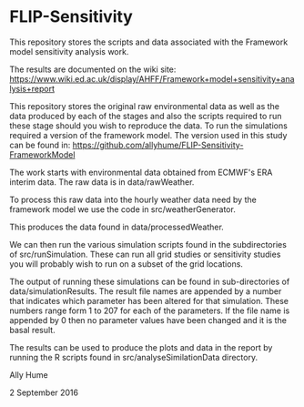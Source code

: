 # FLIP-Sensitivity

This repository stores the scripts and data associated with the Framework model sensitivity analysis work.

The results are documented on the wiki site: https://www.wiki.ed.ac.uk/display/AHFF/Framework+model+sensitivity+analysis+report

This repository stores the original raw environmental data as well as the data produced by each of the stages and also the scripts required to run these stage should you wish to reproduce the data.  To run the simulations required a version of the framework model. The version used in this study can be found in: https://github.com/allyhume/FLIP-Sensitivity-FrameworkModel

The work starts with environmental data obtained from ECMWF's ERA interim data. The raw data is in data/rawWeather.

To process this raw data into the hourly weather data need by the framework model we use the code in src/weatherGenerator.

This produces the data found in data/processedWeather.

We can then run the various simulation scripts found in the subdirectories of src/runSimulation. These can run all grid studies or sensitivity studies you will probably wish to run on a subset of the grid locations.

The output of running these simulations can be found in sub-directories of data/simulationResults. The result file names are appended by a number that indicates which parameter has been altered for that simulation.  These numbers range form 1 to 207 for each of the parameters. If the file name is appended by 0 then no parameter values have been changed and it is the basal result.

The results can be used to produce the plots and data in the report by running the R scripts found in src/analyseSimilationData directory.


Ally Hume

2 September 2016
